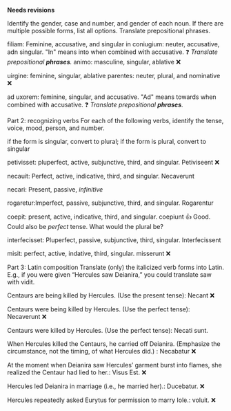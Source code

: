 **Needs revisions**

Identify the gender, case and number, and gender of each noun. If there are multiple possible forms, list all options. Translate prepositional phrases.

filiam: Feminine, accusative, and singular
in coniugium: neuter, accusative, adn singular. "In" means into when combined with accusative. ❓ *Translate prepositional **phrases**.*
animo: masculine, singular, ablative  ❌

uirgine: feminine, singular, ablative 
parentes: neuter, plural, and nominative  ❌

ad uxorem: feminine, singular, and accusative. "Ad" means towards when combined with accusative. ❓ *Translate prepositional **phrases**.*

Part 2: recognizing verbs
For each of the following verbs,
identify the tense, voice, mood, person, and number.

if the form is singular, convert to plural; if the form is plural, convert to singular

petivisset: pluperfect, active, subjunctive, third, and singular. Petiviseent ❌

necauit: Perfect, active, indicative, third, and singular. Necaverunt 

necari: Present, passive, *infinitive*

rogaretur:Imperfect, passive, subjunctive, third, and singular. Rogarentur 

coepit: present, active, indicative, third, and singular. coepiunt  👍 Good. Could also be *perfect* tense.  What would the plural be?

interfecisset: Pluperfect, passive, subjunctive, third, singular. Interfecissent

misit: perfect, active, indative, third, singular. misserunt  ❌

Part 3: Latin composition
Translate (only) the italicized verb forms into Latin. E.g., if you were given “Hercules saw Deianira,” you could translate saw with vidit.

Centaurs are being killed by Hercules. (Use the present tense): Necant ❌

Centaurs were being killed by Hercules. (Use the perfect tense):  Necaverunt  ❌

Centaurs were killed by Hercules. (Use the perfect tense): Necati sunt. 

When Hercules killed the Centaurs, he carried off Deianira. (Emphasize the circumstance, not the timing, of what Hercules did.) : Necabatur ❌

At the moment when Deianira saw Hercules’ garment burst into flames, she realized the Centaur had lied to her.: Visus Est.  ❌

Hercules led Deianira in marriage (i.e., he married her).:  Ducebatur. ❌

Hercules repeatedly asked Eurytus for permission to marry Iole.: voluit. ❌


